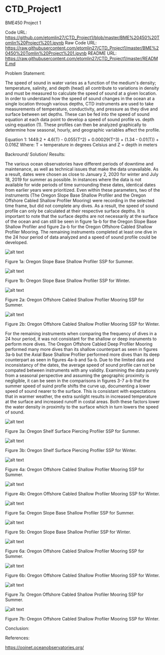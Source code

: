 # CTD_Project1
BME450 Project 1

Code URL: https://github.com/etomlin27/CTD_Project1/blob/master/BME%20450%20Tomlin%20Project%201.ipynb
Raw Code URL: https://raw.githubusercontent.com/etomlin27/CTD_Project1/master/BME%20450%20Tomlin%20Project%201.ipynb
README URL: https://raw.githubusercontent.com/etomlin27/CTD_Project1/master/README.md

Problem Statement:

The speed of sound in water varies as a function of the medium's density; temperature, salinity, and depth (head) all contribute to variations in density and must be measured to calculate the speed of sound at a given location. In order to understand how the speed of sound changes in the ocean at a single location through various depths, CTD instruments are used to take measurements of temperature, conductivity, and pressure as they dive and surface between set depths. These can be fed into the speed of sound equation at each data point to develop a speed of sound profile vs. depth using equation (1). These profiles can then be analyzed graphically to determine how seasonal, hourly, and geographic variables affect the profile.

Equation 1:     1449.2 + 4.6(T) - 0.055(T^2) + 0.00029(T^3) + (1.34 - 0.01(T)) + 0.016Z
Where: T = temperature in degrees Celsius and Z = depth in meters
  
Backround/ Solution/ Results:

The various ocean observatories have different periods of downtime and maintenance, as well as technical issues that make the data unavailable. As a result, dates were chosen as close to January 2, 2020 for winter and July 18, 2019 for summer as possible. In instances where the data is not available for wide periods of time surrounding these dates, identical dates from earlier years were prioritized. Even within these parameters, two of the instruments (The Oregon Slope Base Shallow Profiler and the Oregon Offshore Cabled Shallow Profiler Mooring) were recording in the selected time frame, but did not complete any dives. As a result, the speed of sound profile can only be calculated at their respective surface depths. It is important to note that the surface depths are not necessarily at the surface of the ocean and can still be seen in figure 1a-b for the Oregon Slope Base Shallow Profiler and figure 2a-b for the Oregon Offshore Cabled Shallow Profiler Mooring. The remaining instruments completed at least one dive in the 24 hour period of data analyzed and a speed of sound profile could be developed.

![alt text](https://github.com/etomlin27/CTD_Project1/blob/master/Figure3.png)

Figure 1a: Oregon Slope Base Shallow Profiler SSP for Summer.

![alt text](https://github.com/etomlin27/CTD_Project1/blob/master/Figure4.png)

Figure 1b: Oregon Slope Base Shallow Profiler SSP for Winter.

![alt text](https://github.com/etomlin27/CTD_Project1/blob/master/Figure7.png)

Figure 2a: Oregon Offshore Cabled Shallow Profiler Mooring SSP for Summer.

![alt text](https://github.com/etomlin27/CTD_Project1/blob/master/Figure8.png)

Figure 2b: Oregon Offshore Cabled Shallow Profiler Mooring SSP for Winter.

For the remaining instruments when comparing the frequency of dives in a 24 hour period, it was not consistant for the shallow or deep insruments to perform more dives. The Oregon Offshore Cabled Deep Profiler Mooring performed many more dives than its shallow counterpart as seen in figures 3a-b but the Axial Base Shallow Profiler performed more dives than its deep counterpart as seen in figures 4a-b and 5a-b. Due to the limited data and inconsistancy of the dates, the average speed of sound profile can not be compated between instruments with any validity. Examining the data purely from a seasonal perspective and assuming the geographic proximity is negligible, it can be seen in the comparisons in figures 3-7 a-b that the summer speed of suind profle shifts the curve up, documenting a lower speed of sound nearer to the surface. This is consistant with expectations that in warmer weather, the extra sunlight results in increased temperature at the surface and increased runoff in costal areas. Both these factors lower the water density in proximity to the surface which in turn lowers the speed of sound.

![alt text](https://github.com/etomlin27/CTD_Project1/blob/master/Figure1.png)

Figure 3a: Oregon Shelf Surface Piercing Profiler SSP for Summer.

![alt text](https://github.com/etomlin27/CTD_Project1/blob/master/Figure2.png)

Figure 3b: Oregon Shelf Surface Piercing Profiler SSP for Winter.

![alt text](https://github.com/etomlin27/CTD_Project1/blob/master/Figure5.png)

Figure 4a: Oregon Offshore Cabled Shallow Profiler Mooring SSP for Summer.

![alt text](https://github.com/etomlin27/CTD_Project1/blob/master/Figure6.png)

Figure 4b: Oregon Offshore Cabled Shallow Profiler Mooring SSP for Winter.

![alt text](https://github.com/etomlin27/CTD_Project1/blob/master/Figure9.png)

Figure 5a: Oregon Slope Base Shallow Profiler SSP for Summer.

![alt text](https://github.com/etomlin27/CTD_Project1/blob/master/Figure10.png)

Figure 5b: Oregon Slope Base Shallow Profiler SSP for Winter.

![alt text](https://github.com/etomlin27/CTD_Project1/blob/master/Figure11.png)

Figure 6a: Oregon Offshore Cabled Shallow Profiler Mooring SSP for Summer.

![alt text](https://github.com/etomlin27/CTD_Project1/blob/master/Figure12.png)

Figure 6b: Oregon Offshore Cabled Shallow Profiler Mooring SSP for Winter.

![alt text](https://github.com/etomlin27/CTD_Project1/blob/master/Figure13.png)

Figure 7a: Oregon Offshore Cabled Shallow Profiler Mooring SSP for Summer.

![alt text](https://github.com/etomlin27/CTD_Project1/blob/master/Figure14.png)

Figure 7b: Oregon Offshore Cabled Shallow Profiler Mooring SSP for Winter.


Conclusion:

References:

https://ooinet.oceanobservatories.org/
